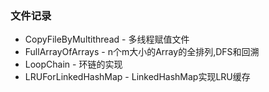 ### 文件记录

- CopyFileByMultithread - 多线程赋值文件
- FullArrayOfArrays - n个m大小的Array的全排列,DFS和回溯
- LoopChain - 环链的实现
- LRUForLinkedHashMap - LinkedHashMap实现LRU缓存